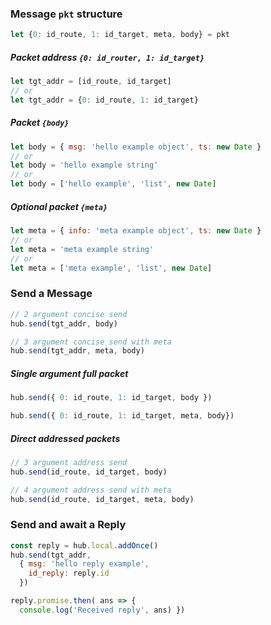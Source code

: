 ### Message `pkt` structure

```javascript
let {0: id_route, 1: id_target, meta, body} = pkt
```

##### Packet address `{0: id_router, 1: id_target}`
```javascript
let tgt_addr = [id_route, id_target]
// or
let tgt_addr = {0: id_route, 1: id_target}
```

##### Packet `{body}`
```javascript
let body = { msg: 'hello example object', ts: new Date }
// or
let body = 'hello example string'
// or
let body = ['hello example', 'list', new Date]
```

##### Optional packet `{meta}`
```javascript
let meta = { info: 'meta example object', ts: new Date }
// or
let meta = 'meta example string'
// or
let meta = ['meta example', 'list', new Date]
```

### Send a Message

```javascript
// 2 argument concise send
hub.send(tgt_addr, body)

// 3 argument concise send with meta
hub.send(tgt_addr, meta, body)
```

##### Single argument full packet

```javascript
hub.send({ 0: id_route, 1: id_target, body })

hub.send({ 0: id_route, 1: id_target, meta, body})
```

##### Direct addressed packets

```javascript
// 3 argument address send
hub.send(id_route, id_target, body)

// 4 argument address send with meta
hub.send(id_route, id_target, meta, body)
```

### Send and await a Reply

```javascript
const reply = hub.local.addOnce()
hub.send(tgt_addr,
  { msg: 'hello reply example',
    id_reply: reply.id
  })

reply.promise.then( ans => {
  console.log('Received reply', ans) })
```

